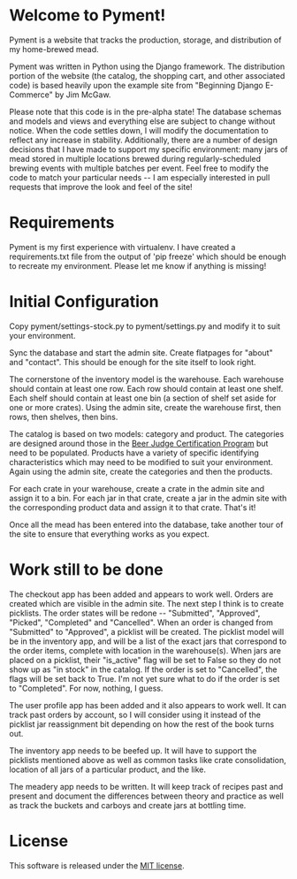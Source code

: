 # Welcome to Pyment!

Pyment is a website that tracks the production, storage, and distribution of my home-brewed mead.

Pyment was written in Python using the Django framework. The distribution portion of the website (the catalog, the shopping cart, and other associated code) is based heavily upon the example site from "Beginning Django E-Commerce" by Jim McGaw.

Please note that this code is in the pre-alpha state!  The database schemas and models and views and everything else are subject to change without notice.  When the code settles down, I will modify the documentation to reflect any increase in stability.  Additionally, there are a number of design decisions that I have made to support my specific environment: many jars of mead stored in multiple locations brewed during regularly-scheduled brewing events with multiple batches per event.  Feel free to modify the code to match your particular needs -- I am especially interested in pull requests that improve the look and feel of the site!

# Requirements

Pyment is my first experience with virtualenv.  I have created a requirements.txt file from the output of 'pip freeze' which should be enough to recreate my environment.  Please let me know if anything is missing!

# Initial Configuration

Copy pyment/settings-stock.py to pyment/settings.py and modify it to suit your environment.

Sync the database and start the admin site.  Create flatpages for "about" and "contact".  This should be enough for the site itself to look right.

The cornerstone of the inventory model is the warehouse.  Each warehouse should contain at least one row.  Each row should contain at least one shelf.  Each shelf should contain at least one bin (a section of shelf set aside for one or more crates).  Using the admin site, create the warehouse first, then rows, then shelves, then bins.

The catalog is based on two models: category and product.  The categories are designed around those in the [Beer Judge Certification Program](http://www.bjcp.org/) but need to be populated.  Products have a variety of specific identifying characteristics which may need to be modified to suit your environment.  Again using the admin site, create the categories and then the products.

For each crate in your warehouse, create a crate in the admin site and assign it to a bin.  For each jar in that crate, create a jar in the admin site with the corresponding product data and assign it to that crate.  That's it!

Once all the mead has been entered into the database, take another tour of the site to ensure that everything works as you expect.

# Work still to be done

The checkout app has been added and appears to work well.  Orders are created which are visible in the admin site.  The next step I think is to create picklists.  The order states will be redone -- "Submitted", "Approved", "Picked", "Completed" and "Cancelled".  When an order is changed from "Submitted" to "Approved", a picklist will be created.  The picklist model will be in the inventory app, and will be a list of the exact jars that correspond to the order items, complete with location in the warehouse(s).  When jars are placed on a picklist, their "is_active" flag will be set to False so they do not show up as "in stock" in the catalog.  If the order is set to "Cancelled", the flags will be set back to True.  I'm not yet sure what to do if the order is set to "Completed".  For now, nothing, I guess.

The user profile app has been added and it also appears to work well.  It can track past orders by account, so I will consider using it instead of the picklist jar reassignment bit depending on how the rest of the book turns out.

The inventory app needs to be beefed up.  It will have to support the picklists mentioned above as well as common tasks like crate consolidation, location of all jars of a particular product, and the like.

The meadery app needs to be written.  It will keep track of recipes past and present and document the differences between theory and practice as well as track the buckets and carboys and create jars at bottling time.

# License

This software is released under the [MIT license](http://opensource.org/licenses/mit-license.php).




